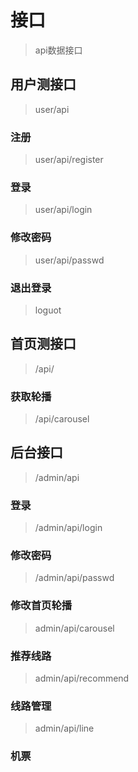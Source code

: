# 接口
> api数据接口
## 用户测接口
> user/api
### 注册
> user/api/register
### 登录
> user/api/login
### 修改密码
> user/api/passwd
### 退出登录
> loguot

## 首页测接口
> /api/
### 获取轮播
> /api/carousel
 

## 后台接口
> /admin/api
### 登录
> /admin/api/login
### 修改密码
> /admin/api/passwd
### 修改首页轮播
> admin/api/carousel
### 推荐线路
> admin/api/recommend 
### 线路管理
> admin/api/line
### 机票 

